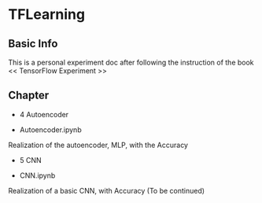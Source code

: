 # TFLearning
## Basic Info
This is a personal experiment doc after following the instruction of the book << TensorFlow Experiment >>
## Chapter
* 4 Autoencoder

- Autoencoder.ipynb

Realization of the autoencoder, MLP, with the Accuracy

* 5 CNN

- CNN.ipynb

Realization of a basic CNN, with Accuracy
(To be continued)
